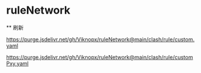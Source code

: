 # ruleNetwork

** 刷新

https://purge.jsdelivr.net/gh/Viknopx/ruleNetwork@main/clash/rule/custom.yaml

https://purge.jsdelivr.net/gh/Viknopx/ruleNetwork@main/clash/rule/customPxy.yaml
